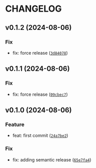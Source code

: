 # CHANGELOG



## v0.1.2 (2024-08-06)

### Fix

* fix: force release ([`3d84078`](https://github.com/pmgordon/py-installable/commit/3d840781f34e914be4544e9c48b6c920e1a1efdd))


## v0.1.1 (2024-08-06)

### Fix

* fix: force release ([`09cbec7`](https://github.com/pmgordon/py-installable/commit/09cbec711c6942dcbd4e5bc8851801b2286034f3))


## v0.1.0 (2024-08-06)

### Feature

* feat: first commit ([`24a7be2`](https://github.com/pmgordon/py-installable/commit/24a7be2d7ee88d23cb5b720255fa70d5b684e211))

### Fix

* fix: adding semantic release ([`65e7fa4`](https://github.com/pmgordon/py-installable/commit/65e7fa4464c36ce1c0acf3d01fe2ef1233ba3de3))
